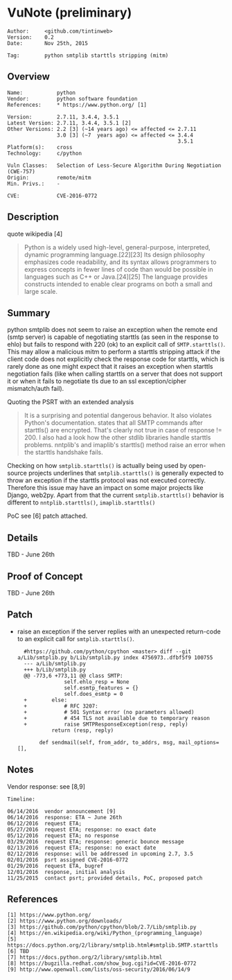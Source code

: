 VuNote (preliminary)
============

	Author:		<github.com/tintinweb>
	Version: 	0.2
	Date: 		Nov 25th, 2015
	
	Tag:		python smtplib starttls stripping (mitm)

Overview
--------

	Name:			python 
	Vendor:			python software foundation
	References:		* https://www.python.org/ [1]
	
	Version:		2.7.11, 3.4.4, 3.5.1
	Latest Version:	2.7.11, 3.4.4, 3.5.1 [2]
	Other Versions:	2.2 [3] (~14 years ago) <= affected <= 2.7.11
					3.0 [3] (~7  years ago) <= affected <= 3.4.4
														   3.5.1
	Platform(s):	cross
	Technology:		c/python

	Vuln Classes:	Selection of Less-Secure Algorithm During Negotiation (CWE-757)
	Origin:			remote/mitm
	Min. Privs.:	-

	CVE:			CVE-2016-0772



Description
---------

quote wikipedia [4]

>Python is a widely used high-level, general-purpose, interpreted, dynamic programming language.[22][23] Its design philosophy emphasizes code readability, and its syntax allows programmers to express concepts in fewer lines of code than would be possible in languages such as C++ or Java.[24][25] The language provides constructs intended to enable clear programs on both a small and large scale.


Summary 
-------

python smtplib does not seem to raise an exception when the remote 
end (smtp server) is capable of negotiating starttls (as seen in the 
response to ehlo) but fails to respond with 220 (ok) to an explicit 
call of `SMTP.starttls()`. This may allow a malicious mitm to perform a 
starttls stripping attack if the client code does not explicitly check 
the response code for starttls, which is rarely done as one might 
expect that it raises an exception when starttls negotiation fails 
(like when calling starttls on a server that does not support it or 
when it fails to negotiate tls due to an ssl exception/cipher 
mismatch/auth fail).

Quoting the PSRT with an extended analysis

> It is a surprising and potential dangerous behavior. It also violates Python's documentation. states that all SMTP commands after starttls() are encrypted. That's clearly not true in case of response != 200. I also had a look how the other stdlib libraries handle starttls problems. nntplib's and imaplib's starttls() method raise an error when the starttls handshake fails.

Checking on how `smtplib.starttls()` is actually being used by open-source projects underlines that `smtplib.starttls()` is generally expected to throw an exception if the starttls protocol was not executed correctly. Therefore this issue may have an impact on some major projects like Django, web2py. Apart from that the current `smtplib.starttls()` behavior is different to `nntplib.starttls()`, `imaplib.starttls()`

PoC see [6]
patch attached.

Details
------

TBD - June 26th

Proof of Concept
----------------


TBD - June 26th


Patch
-------

* raise an exception if the server replies with an unexpected return-code to an explicit call for `smtplib.starttls()`.
	
		#https://github.com/python/cpython <master> diff --git a/Lib/smtplib.py b/Lib/smtplib.py index 4756973..dfbf5f9 100755
		--- a/Lib/smtplib.py
		+++ b/Lib/smtplib.py
		@@ -773,6 +773,11 @@ class SMTP:
		             self.ehlo_resp = None
		             self.esmtp_features = {}
		             self.does_esmtp = 0
		+        else:
		+            # RFC 3207:
		+            # 501 Syntax error (no parameters allowed)
		+            # 454 TLS not available due to temporary reason
		+            raise SMTPResponseException(resp, reply)
		         return (resp, reply)
		
		     def sendmail(self, from_addr, to_addrs, msg, mail_options=[],

Notes
-----

Vendor response: see [8,9]

	Timeline:
	
	06/14/2016  vendor announcement [9]
	06/14/2016	response: ETA ~ June 26th
	06/12/2016  request ETA;
	05/27/2016  request ETA; response: no exact date
	05/12/2016  request ETA; no response
	03/29/2016	request ETA; response: generic bounce message
	02/13/2016  request ETA; response: no exact date
	02/12/2016	response: will be addressed in upcoming 2.7, 3.5
	02/01/2016	psrt assigned CVE-2016-0772
	01/29/2016	request ETA, bugref
	12/01/2016	response, initial analysis
	11/25/2015	contact psrt; provided details, PoC, proposed patch

References
---------

	[1] https://www.python.org/
	[2] https://www.python.org/downloads/
	[3] https://github.com/python/cpython/blob/2.7/Lib/smtplib.py
	[4] https://en.wikipedia.org/wiki/Python_(programming_language)
	[5] https://docs.python.org/2/library/smtplib.html#smtplib.SMTP.starttls
	[6] TBD
	[7] https://docs.python.org/2/library/smtplib.html
	[8] https://bugzilla.redhat.com/show_bug.cgi?id=CVE-2016-0772
	[9] http://www.openwall.com/lists/oss-security/2016/06/14/9
